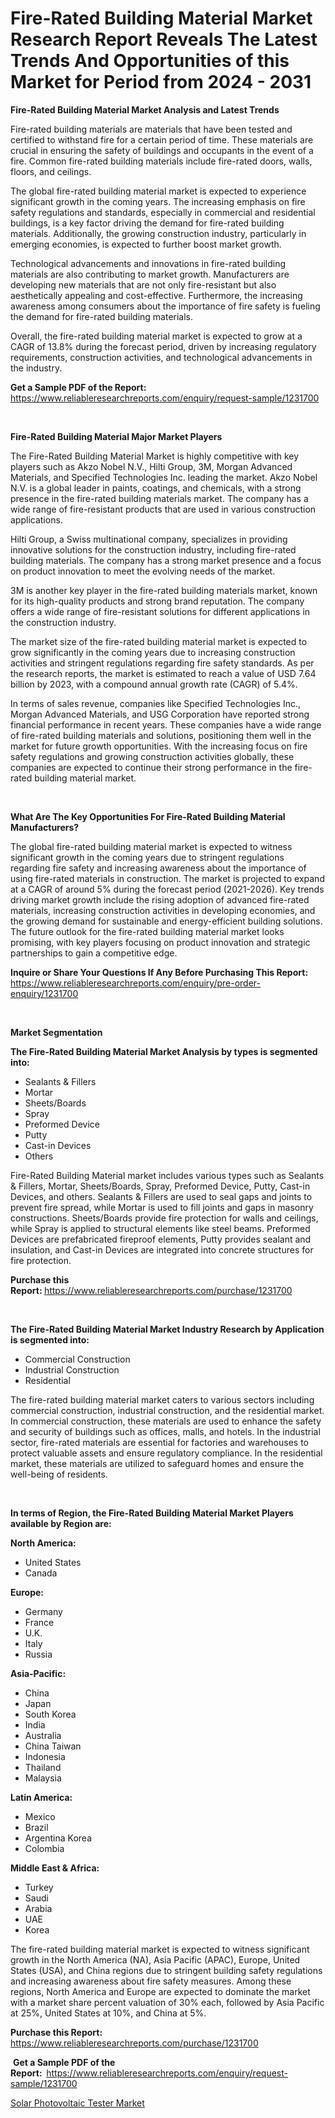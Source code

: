 <p><h1>Fire-Rated Building Material Market Research Report Reveals The Latest Trends And Opportunities of this Market for Period from 2024 - 2031</h1></p><p><strong>Fire-Rated Building Material Market Analysis and Latest Trends</strong></p>
<p><p>Fire-rated building materials are materials that have been tested and certified to withstand fire for a certain period of time. These materials are crucial in ensuring the safety of buildings and occupants in the event of a fire. Common fire-rated building materials include fire-rated doors, walls, floors, and ceilings.</p><p>The global fire-rated building material market is expected to experience significant growth in the coming years. The increasing emphasis on fire safety regulations and standards, especially in commercial and residential buildings, is a key factor driving the demand for fire-rated building materials. Additionally, the growing construction industry, particularly in emerging economies, is expected to further boost market growth.</p><p>Technological advancements and innovations in fire-rated building materials are also contributing to market growth. Manufacturers are developing new materials that are not only fire-resistant but also aesthetically appealing and cost-effective. Furthermore, the increasing awareness among consumers about the importance of fire safety is fueling the demand for fire-rated building materials.</p><p>Overall, the fire-rated building material market is expected to grow at a CAGR of 13.8% during the forecast period, driven by increasing regulatory requirements, construction activities, and technological advancements in the industry.</p></p>
<p><strong>Get a Sample PDF of the Report:&nbsp;</strong> <a href="https://www.reliableresearchreports.com/enquiry/request-sample/1231700">https://www.reliableresearchreports.com/enquiry/request-sample/1231700</a></p>
<p>&nbsp;</p>
<p><strong>Fire-Rated Building Material Major Market Players</strong></p>
<p><p>The Fire-Rated Building Material Market is highly competitive with key players such as Akzo Nobel N.V., Hilti Group, 3M, Morgan Advanced Materials, and Specified Technologies Inc. leading the market. Akzo Nobel N.V. is a global leader in paints, coatings, and chemicals, with a strong presence in the fire-rated building materials market. The company has a wide range of fire-resistant products that are used in various construction applications.</p><p>Hilti Group, a Swiss multinational company, specializes in providing innovative solutions for the construction industry, including fire-rated building materials. The company has a strong market presence and a focus on product innovation to meet the evolving needs of the market.</p><p>3M is another key player in the fire-rated building materials market, known for its high-quality products and strong brand reputation. The company offers a wide range of fire-resistant solutions for different applications in the construction industry.</p><p>The market size of the fire-rated building material market is expected to grow significantly in the coming years due to increasing construction activities and stringent regulations regarding fire safety standards. As per the research reports, the market is estimated to reach a value of USD 7.64 billion by 2023, with a compound annual growth rate (CAGR) of 5.4%.</p><p>In terms of sales revenue, companies like Specified Technologies Inc., Morgan Advanced Materials, and USG Corporation have reported strong financial performance in recent years. These companies have a wide range of fire-rated building materials and solutions, positioning them well in the market for future growth opportunities. With the increasing focus on fire safety regulations and growing construction activities globally, these companies are expected to continue their strong performance in the fire-rated building material market.</p></p>
<p>&nbsp;</p>
<p><strong>What Are The Key Opportunities For Fire-Rated Building Material Manufacturers?</strong></p>
<p><p>The global fire-rated building material market is expected to witness significant growth in the coming years due to stringent regulations regarding fire safety and increasing awareness about the importance of using fire-rated materials in construction. The market is projected to expand at a CAGR of around 5% during the forecast period (2021-2026). Key trends driving market growth include the rising adoption of advanced fire-rated materials, increasing construction activities in developing economies, and the growing demand for sustainable and energy-efficient building solutions. The future outlook for the fire-rated building material market looks promising, with key players focusing on product innovation and strategic partnerships to gain a competitive edge.</p></p>
<p><strong>Inquire or Share Your Questions If Any Before Purchasing This Report:</strong> <a href="https://www.reliableresearchreports.com/enquiry/pre-order-enquiry/1231700">https://www.reliableresearchreports.com/enquiry/pre-order-enquiry/1231700</a></p>
<p>&nbsp;</p>
<p><strong>Market Segmentation</strong></p>
<p><strong>The Fire-Rated Building Material Market Analysis by types is segmented into:</strong></p>
<p><ul><li>Sealants & Fillers</li><li>Mortar</li><li>Sheets/Boards</li><li>Spray</li><li>Preformed Device</li><li>Putty</li><li>Cast-in Devices</li><li>Others</li></ul></p>
<p><p>Fire-Rated Building Material market includes various types such as Sealants & Fillers, Mortar, Sheets/Boards, Spray, Preformed Device, Putty, Cast-in Devices, and others. Sealants & Fillers are used to seal gaps and joints to prevent fire spread, while Mortar is used to fill joints and gaps in masonry constructions. Sheets/Boards provide fire protection for walls and ceilings, while Spray is applied to structural elements like steel beams. Preformed Devices are prefabricated fireproof elements, Putty provides sealant and insulation, and Cast-in Devices are integrated into concrete structures for fire protection.</p></p>
<p><strong>Purchase this Report:&nbsp;</strong><a href="https://www.reliableresearchreports.com/purchase/1231700">https://www.reliableresearchreports.com/purchase/1231700</a></p>
<p>&nbsp;</p>
<p><strong>The Fire-Rated Building Material Market Industry Research by Application is segmented into:</strong></p>
<p><ul><li>Commercial Construction</li><li>Industrial Construction</li><li>Residential</li></ul></p>
<p><p>The fire-rated building material market caters to various sectors including commercial construction, industrial construction, and the residential market. In commercial construction, these materials are used to enhance the safety and security of buildings such as offices, malls, and hotels. In the industrial sector, fire-rated materials are essential for factories and warehouses to protect valuable assets and ensure regulatory compliance. In the residential market, these materials are utilized to safeguard homes and ensure the well-being of residents.</p></p>
<p>&nbsp;</p>
<p><strong>In terms of Region, the Fire-Rated Building Material Market Players available by Region are:</strong></p>
<p>
    <p> <strong> North America: </strong>
        <ul>
            <li>United States</li>
            <li>Canada</li>
        </ul>
        </p> 
    <p> <strong> Europe: </strong>
        <ul>
            <li>Germany</li>
            <li>France</li>
            <li>U.K.</li>
            <li>Italy</li>
            <li>Russia</li>
        </ul>
        </p> 
    <p> <strong> Asia-Pacific: </strong>
        <ul>
            <li>China</li>
            <li>Japan</li>
            <li>South Korea</li>
            <li>India</li>
            <li>Australia</li>
            <li>China Taiwan</li>
            <li>Indonesia</li>
            <li>Thailand</li>
            <li>Malaysia</li>
        </ul>
        </p> 
    <p> <strong> Latin America: </strong>
        <ul>
            <li>Mexico</li>
            <li>Brazil</li>
            <li>Argentina Korea</li>
            <li>Colombia</li>
        </ul>
        </p> 
    <p> <strong> Middle East & Africa: </strong>
        <ul>
            <li>Turkey</li>
            <li>Saudi</li>
            <li>Arabia</li>
            <li>UAE</li>
            <li>Korea</li>
        </ul>
    </p>
    </p>
<p><p>The fire-rated building material market is expected to witness significant growth in the North America (NA), Asia Pacific (APAC), Europe, United States (USA), and China regions due to stringent building safety regulations and increasing awareness about fire safety measures. Among these regions, North America and Europe are expected to dominate the market with a market share percent valuation of 30% each, followed by Asia Pacific at 25%, United States at 10%, and China at 5%.</p></p>
<p><strong>Purchase this Report: </strong><a href="https://www.reliableresearchreports.com/purchase/1231700">https://www.reliableresearchreports.com/purchase/1231700</a></p>
<p>&nbsp;<strong>Get a Sample PDF of the Report:&nbsp;&nbsp;</strong><a href="https://www.reliableresearchreports.com/enquiry/request-sample/1231700">https://www.reliableresearchreports.com/enquiry/request-sample/1231700</a></p>
<p><strong></strong></p>
<p><p><a href="https://natural-crush-b99.notion.site/Solar-Photovoltaic-Tester-Market-Size-Reflecting-a-Forecast-Till-2031-Market-By-Type-By-Applicatio-143ab2a975ae42e09651e5ca892f1471">Solar Photovoltaic Tester Market</a></p></p>